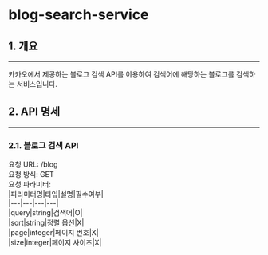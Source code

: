 # blog-search-service

## 1. 개요

***
카카오에서 제공하는 블로그 검색 API를 이용하여 검색어에 해당하는 블로그를 검색하는 서비스입니다.

## 2. API 명세

***

### 2.1. 블로그 검색 API

요청 URL: /blog  
요청 방식: GET  
요청 파라미터:    
|파라미터명|타입|설명|필수여부|   
|---|---|---|---|   
|query|string|검색어|O|    
|sort|string|정렬 옵션|X|   
|page|integer|페이지 번호|X|     
|size|integer|페이지 사이즈|X|    


